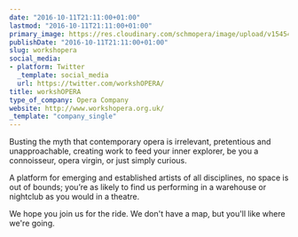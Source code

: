 ```yaml
---
date: "2016-10-11T21:11:00+01:00"
lastmod: "2016-10-11T21:11:00+01:00"
primary_image: https://res.cloudinary.com/schmopera/image/upload/v1545409169/media/webhook-uploads/1476216667147/workshOPERA-Logo.jpg.jpg
publishDate: "2016-10-11T21:11:00+01:00"
slug: workshopera
social_media:
- platform: Twitter
  _template: social_media
  url: https://twitter.com/workshOPERA/
title: workshOPERA
type_of_company: Opera Company
website: http://www.workshopera.org.uk/
_template: "company_single"
---
```


Busting the myth that contemporary opera is irrelevant, pretentious and unapproachable, creating work to feed your inner explorer, be you a connoisseur, opera virgin, or just simply curious.

A platform for emerging and established artists of all disciplines, no space is out of bounds; you’re as likely to find us performing in a warehouse or nightclub as you would in a theatre.  

We hope you join us for the ride.  We don't have a map, but you'll like where we're going.

